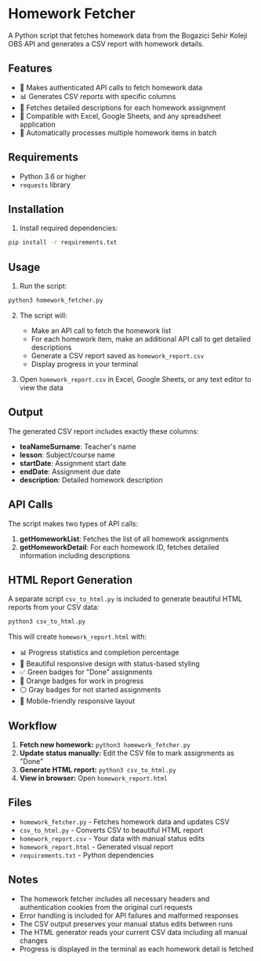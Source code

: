# Homework Fetcher

A Python script that fetches homework data from the Bogazici Sehir Koleji OBS API and generates a CSV report with homework details.

## Features

- 🚀 Makes authenticated API calls to fetch homework data
- 📊 Generates CSV reports with specific columns
- 📝 Fetches detailed descriptions for each homework assignment
- 💾 Compatible with Excel, Google Sheets, and any spreadsheet application
- 🔄 Automatically processes multiple homework items in batch

## Requirements

- Python 3.6 or higher
- `requests` library

## Installation

1. Install required dependencies:
```bash
pip install -r requirements.txt
```

## Usage

1. Run the script:
```bash
python3 homework_fetcher.py
```

2. The script will:
   - Make an API call to fetch the homework list
   - For each homework item, make an additional API call to get detailed descriptions
   - Generate a CSV report saved as `homework_report.csv`
   - Display progress in your terminal

3. Open `homework_report.csv` in Excel, Google Sheets, or any text editor to view the data

## Output

The generated CSV report includes exactly these columns:
- **teaNameSurname**: Teacher's name
- **lesson**: Subject/course name  
- **startDate**: Assignment start date
- **endDate**: Assignment due date
- **description**: Detailed homework description

## API Calls

The script makes two types of API calls:
1. **getHomeworkList**: Fetches the list of all homework assignments
2. **getHomeworkDetail**: For each homework ID, fetches detailed information including descriptions

## HTML Report Generation

A separate script `csv_to_html.py` is included to generate beautiful HTML reports from your CSV data:

```bash
python3 csv_to_html.py
```

This will create `homework_report.html` with:
- 📊 Progress statistics and completion percentage
- 🎨 Beautiful responsive design with status-based styling
- ✅ Green badges for "Done" assignments
- 🔶 Orange badges for work in progress  
- ⚪ Gray badges for not started assignments
- 📱 Mobile-friendly responsive layout

## Workflow

1. **Fetch new homework:** `python3 homework_fetcher.py`
2. **Update status manually:** Edit the CSV file to mark assignments as "Done"  
3. **Generate HTML report:** `python3 csv_to_html.py`
4. **View in browser:** Open `homework_report.html`

## Files

- `homework_fetcher.py` - Fetches homework data and updates CSV
- `csv_to_html.py` - Converts CSV to beautiful HTML report
- `homework_report.csv` - Your data with manual status edits
- `homework_report.html` - Generated visual report
- `requirements.txt` - Python dependencies

## Notes

- The homework fetcher includes all necessary headers and authentication cookies from the original curl requests
- Error handling is included for API failures and malformed responses
- The CSV output preserves your manual status edits between runs
- The HTML generator reads your current CSV data including all manual changes
- Progress is displayed in the terminal as each homework detail is fetched
